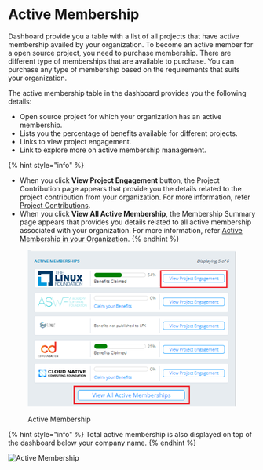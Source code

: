 # Active Membership

Dashboard provide you a table with a list of all projects that have active membership availed by your organization. To become an active member for a open source project, you need to purchase membership. There are different type of memberships that are available to purchase. You can purchase any type of membership based on the requirements that suits your organization.

The active membership table in the dashboard provides you the following details:

* Open source project for which your organization has an active membership.
* Lists you the percentage of benefits available for different projects.
* Links to view project engagement.
* Link to explore more on active membership management.

{% hint style="info" %}
* When you click **View Project Engagement** button, the Project Contribution page appears that provide you the details related to the project contribution from your organization. For more information, refer [Project Contributions](https://docs.linuxfoundation.org/lfx/organization-dashboard-pre-release/projects/project-contributions).
* When you click **View All Active Membership**, the Membership Summary page appears that provides you details related to all active membership associated with your organization. For more information, refer [Active Membership in your Organization](https://docs.linuxfoundation.org/lfx/organization-dashboard/membership).
{% endhint %}

<figure><img src="../../.gitbook/assets/Active Membership.png" alt=""><figcaption><p>Active Membership</p></figcaption></figure>

{% hint style="info" %}
Total active membership is also displayed on top of the dashboard below your company name.
{% endhint %}

![Active Membership](https://files.gitbook.com/v0/b/gitbook-28427.appspot.com/o/assets%2F-MgAESFs0H7zYsmTgcOZ%2F-MgeehhMfE0GpXz9abFJ%2F-MgegsnaK7UFzsepu\_ah%2FTop.png?alt=media\&token=6cd6ee17-26eb-433a-88b3-7a6795a6d832)
